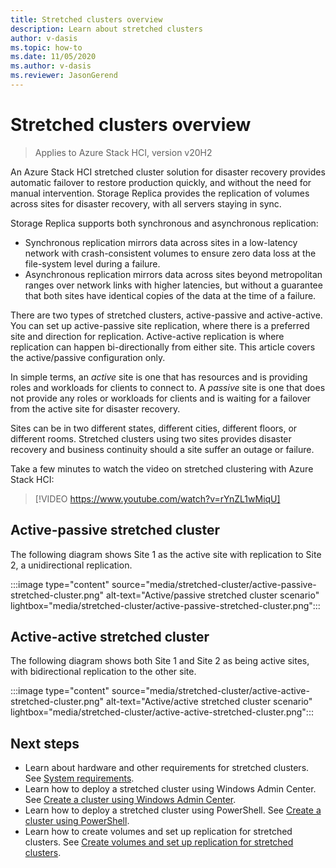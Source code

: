 ```yaml
---
title: Stretched clusters overview
description: Learn about stretched clusters
author: v-dasis
ms.topic: how-to
ms.date: 11/05/2020
ms.author: v-dasis
ms.reviewer: JasonGerend
---
```


# Stretched clusters overview

> Applies to Azure Stack HCI, version v20H2

An Azure Stack HCI stretched cluster solution for disaster recovery provides automatic failover to restore production quickly, and without the need for manual intervention. Storage Replica provides the replication of volumes across sites for disaster recovery, with all servers staying in sync.

Storage Replica supports both synchronous and asynchronous replication:

- Synchronous replication mirrors data across sites in a low-latency network with crash-consistent volumes to ensure zero data loss at the file-system level during a failure.
- Asynchronous replication mirrors data across sites beyond metropolitan ranges over network links with higher latencies, but without a guarantee that both sites have identical copies of the data at the time of a failure.

There are two types of stretched clusters, active-passive and active-active. You can set up active-passive site replication, where there is a preferred site and direction for replication. Active-active replication is where replication can happen bi-directionally from either site. This article covers the active/passive configuration only.

In simple terms, an *active* site is one that has resources and is providing roles and workloads for clients to connect to. A *passive* site is one that does not provide any roles or workloads for clients and is waiting for a failover from the active site for disaster recovery.

Sites can be in two different states, different cities, different floors, or different rooms. Stretched clusters using two sites provides disaster recovery and business continuity should a site suffer an outage or failure.

Take a few minutes to watch the video on stretched clustering with Azure Stack HCI:
> [!VIDEO https://www.youtube.com/watch?v=rYnZL1wMiqU]

## Active-passive stretched cluster

The following diagram shows Site 1 as the active site with replication to Site 2, a unidirectional replication.

:::image type="content" source="media/stretched-cluster/active-passive-stretched-cluster.png" alt-text="Active/passive stretched cluster scenario"  lightbox="media/stretched-cluster/active-passive-stretched-cluster.png":::

## Active-active stretched cluster

The following diagram shows both Site 1 and Site 2 as being active sites, with bidirectional replication to the other site.

:::image type="content" source="media/stretched-cluster/active-active-stretched-cluster.png" alt-text="Active/active stretched cluster scenario" lightbox="media/stretched-cluster/active-active-stretched-cluster.png":::

## Next steps

- Learn about hardware and other requirements for stretched clusters. See [System requirements](system-requirements.md).
- Learn how to deploy a stretched cluster using Windows Admin Center. See [Create a cluster using Windows Admin Center](../deploy/create-cluster.md).
- Learn how to deploy a stretched cluster using PowerShell. See [Create a cluster using PowerShell](../deploy/create-cluster-powershell.md).
- Learn how to create volumes and set up replication for stretched clusters. See [Create volumes and set up replication for stretched clusters](../manage/create-stretched-volumes.md).
